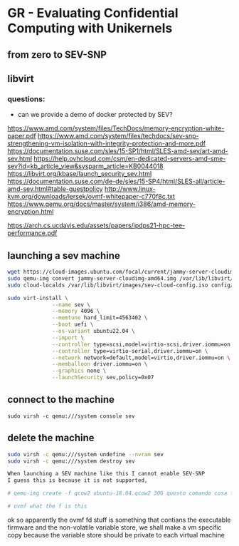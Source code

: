 # GR - Evaluating Confidential Computing with Unikernels

## from zero to SEV-SNP

## libvirt

### questions:
+ can we provide a demo of docker protected by SEV?

https://www.amd.com/system/files/TechDocs/memory-encryption-white-paper.pdf
https://www.amd.com/system/files/techdocs/sev-snp-strengthening-vm-isolation-with-integrity-protection-and-more.pdf
https://documentation.suse.com/sles/15-SP1/html/SLES-amd-sev/art-amd-sev.html
https://help.ovhcloud.com/csm/en-dedicated-servers-amd-sme-sev?id=kb_article_view&sysparm_article=KB0044018
https://libvirt.org/kbase/launch_security_sev.html
https://documentation.suse.com/de-de/sles/15-SP4/html/SLES-all/article-amd-sev.html#table-guestpolicy
http://www.linux-kvm.org/downloads/lersek/ovmf-whitepaper-c770f8c.txt
https://www.qemu.org/docs/master/system/i386/amd-memory-encryption.html

https://arch.cs.ucdavis.edu/assets/papers/ipdps21-hpc-tee-performance.pdf
## launching a sev machine 

```bash
wget https://cloud-images.ubuntu.com/focal/current/jammy-server-cloudimg-amd64.img
sudo qemu-img convert jammy-server-cloudimg-amd64.img /var/lib/libvirt/images/sev.img
sudo cloud-localds /var/lib/libvirt/images/sev-cloud-config.iso config/cloud-config-sev.yml
```

```bash
sudo virt-install \
              --name sev \
              --memory 4096 \
              --memtune hard_limit=4563402 \
              --boot uefi \
              --os-variant ubuntu22.04 \
              --import \
              --controller type=scsi,model=virtio-scsi,driver.iommu=on \
              --controller type=virtio-serial,driver.iommu=on \
              --network network=default,model=virtio,driver.iommu=on \
              --memballoon driver.iommu=on \
              --graphics none \
              --launchSecurity sev,policy=0x07
```

## connect to the machine

`sudo virsh -c qemu:///system console sev`

## delete the machine
```bash
sudo virsh -c qemu:///system undefine --nvram sev
sudo virsh -c qemu:///system destroy sev

When launching a SEV machine like this I cannot enable SEV-SNP
I guess this is because it is not supported, 

# qemu-img create -f qcow2 ubuntu-18.04.qcow2 30G questo comando cosa fa?

# ovmf what the f is this 

```

ok so apparently the ovmf fd stuff is something that contians the executable firmware and the non-volatile variable store,  we shall make a vm specific copy because the variable store 
should be private to each virtual machine
